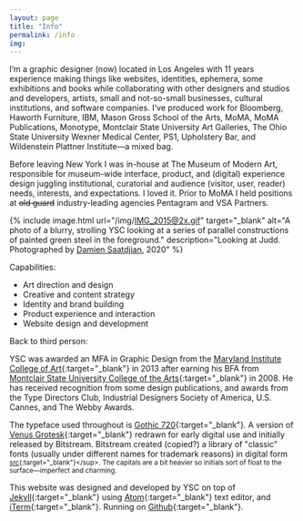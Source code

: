 ```yaml
---
layout: page
title: "Info"
permalink: /info
img:
---
```


I’m a graphic designer (now) located in Los Angeles with 11 years experience making things like websites, identities, ephemera, some exhibitions and books while collaborating with other designers and studios and developers, artists, small and not-so-small businesses, cultural institutions, and software companies. I've produced work for Bloomberg, Haworth Furniture, IBM, Mason Gross School of the Arts, MoMA, MoMA Publications, Monotype,  Montclair State University Art Galleries, The Ohio State University Wexner Medical Center, PS1, Upholstery Bar, and Wildenstein Plattner Institute—a mixed bag.

Before leaving New York I was in-house at The Museum of Modern Art, responsible for museum-wide interface, product, and (digital) experience design juggling institutional, curatorial and audience (visitor, user, reader) needs, interests, and expectations. I loved it. Prior to MoMA I held positions at ~~old guard~~ industry-leading agencies Pentagram and VSA Partners.

{% include image.html url="/img/IMG_2015@2x.gif" target="_blank" alt="A photo of a blurry, strolling YSC looking at a series of parallel constructions of painted green steel in the foreground." description="Looking at Judd. Photographed by [Damien Saatdjian](https://damiensaatdjian.com/Judd), 2020" %}

Capabilities:
*  Art direction and design
*  Creative and content strategy
*  Identity and brand building
*  Product experience and interaction
*  Website design and development

Back to third person:

YSC was awarded an MFA in Graphic Design from the [Maryland Institute College of Art](http://www.micadesign.org/more){:target="_blank"} in 2013 after earning his BFA from [Montclair State University College of the Arts](https://www.montclair.edu/arts/){:target="_blank"} in 2008. He has received recognition from some design publications, and awards from the Type Directors Club, Industrial Designers Society of America, U.S. Cannes, and The Webby Awards.

The typeface used throughout is [Gothic 720](https://www.linotype.com/1084368/gothic-720-family.html){:target="_blank"}. A version of [Venus Grotesk](https://en.wikipedia.org/wiki/Venus_(typeface)){:target="_blank"} redrawn for early digital use and initially released by Bitstream. Bitstream created (copied?) a library of "classic" fonts (usually under different names for trademark reasons) in digital form <sup>[src](https://en.wikipedia.org/wiki/Bitstream_Inc.){:target="_blank"}</sup>. The capitals are a bit heavier so initials sort of float to the surface—imperfect and charming.

This website was designed and developed by YSC on top of [Jekyll](http://jekyllrb.com){:target="_blank"} using [Atom](https://atom.io){:target="_blank"} text editor, and  [iTerm](https://iterm2.com){:target="_blank"}. Running on [Github](https://github.com/youngsuncompton/YSC){:target="_blank"}.
